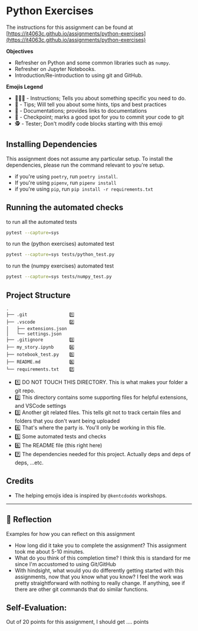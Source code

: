 # Python Exercises

The instructions for this assignment can be found at [https://it4063c.github.io/assignments/python-exercises](https://it4063c.github.io/assignments/python-exercises)

**Objectives**
- Refresher on Python and some common libraries such as `numpy`.
- Refresher on Jupyter Notebooks.
- Introduction/Re-introduction to using git and GitHub.


**Emojis Legend**
- 👨🏻‍💻 - Instructions; Tells you about something specific you need to do.
- 🦉 - Tips; Will tell you about some hints, tips and best practices
- 📜 - Documentations; provides links to documentations
- 🚩 - Checkpoint; marks a good spot for you to commit your code to git
- 🕵️ - Tester; Don't modify code blocks starting with this emoji

## Installing Dependencies
This assignment does not assume any particular setup. To install the dependencies, please run the command relevant to you're setup.
- if you're using `poetry`, run `poetry install`.
- If you're using `pipenv`, run `pipenv install`
- if you're using `pip`, run `pip install -r requirements.txt`

## Running the automated checks
to run all the automated tests 
```bash 
pytest --capture=sys
```

to run the (python exercises) automated test
```bash 
pytest --capture=sys tests/python_test.py
```

to run the (numpy exercises) automated test
```bash 
pytest --capture=sys tests/numpy_test.py
```

## Project Structure
```
.
├── .git                1️⃣  
├── .vscode             2️⃣  
│   ├── extensions.json 
│   └── settings.json   
├── .gitignore          3️⃣  
├── my_story.ipynb      4️⃣  
├── notebook_test.py    5️⃣  
├── README.md           6️⃣  
└── requirements.txt    7️⃣  
```
- 1️⃣ DO NOT TOUCH THIS DIRECTORY. This is what makes your folder a git repo.
- 2️⃣ This directory contains some supporting files for helpful extensions, and VSCode settings 
- 3️⃣ Another git related files. This tells git not to track certain files and folders that you don't want being uploaded
- 4️⃣ That's where the party is. You'll only be working in this file.
- 5️⃣ Some automated tests and checks
- 6️⃣ The README file (this right here)
- 7️⃣ The dependencies needed for this project. Actually deps and deps of deps, ...etc.

## Credits
- The helping emojis idea is inspired by `@kentcdodds` workshops.

------------
## 🤔 Reflection
Examples for how you can reflect on this assignment
* How long did it take you to complete the assignment?
This assignment took me about 5-10 minutes.
* What do you think of this completion time?
I think this is standard for me since I'm accustomed to using Git/GitHub
* With hindsight, what would you do differently getting started with this assignments, now that you know what you know? 
I feel the work was pretty straightforward with nothing to really change. If anything, see if there are other git commands that do similar functions.

## Self-Evaluation:
Out of 20 points for this assignment, I should get .... points
<!-- I believe I should get 20/20 points for this assignment. I followed the guidelines and submitted the necessary files/commits -->